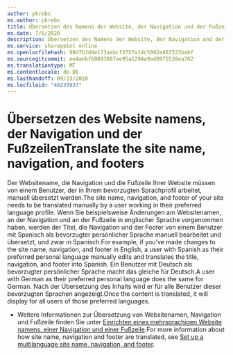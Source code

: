 ```yaml
---
author: pkrebs
ms.author: pkrebs
title: Übersetzen des Namens der Website, der Navigation und der Fußzeilen
ms.date: 7/6/2020
description: Übersetzen des Namens der Website, der Navigation und der Fußzeilen
ms.service: sharepoint online
ms.openlocfilehash: 99d7b3d4e173aabcf2757a14c5992e467533babf
ms.sourcegitcommit: ee4aebf60893887ae95a1294a9ad8975539ea762
ms.translationtype: MT
ms.contentlocale: de-DE
ms.lasthandoff: 09/23/2020
ms.locfileid: "48233937"
---
```

# <a name="translate-the-site-name-navigation-and-footers"></a><span data-ttu-id="4a57f-103">Übersetzen des Website namens, der Navigation und der Fußzeilen</span><span class="sxs-lookup"><span data-stu-id="4a57f-103">Translate the site name, navigation, and footers</span></span>
<span data-ttu-id="4a57f-104">Der Websitename, die Navigation und die Fußzeile Ihrer Website müssen von einem Benutzer, der in Ihrem bevorzugten Sprachprofil arbeitet, manuell übersetzt werden.</span><span class="sxs-lookup"><span data-stu-id="4a57f-104">The site name, navigation, and footer of your site needs to be translated manually by a user working in their preferred language profile.</span></span> <span data-ttu-id="4a57f-105">Wenn Sie beispielsweise Änderungen am Websitenamen, an der Navigation und an der Fußzeile in englischer Sprache vorgenommen haben, werden der Titel, die Navigation und der Footer von einem Benutzer mit Spanisch als bevorzugter persönlicher Sprache manuell bearbeitet und übersetzt, und zwar in Spanisch.</span><span class="sxs-lookup"><span data-stu-id="4a57f-105">For example, if you’ve made changes to the site name, navigation, and footer in English, a user with Spanish as their preferred personal language manually edits and translates the title, navigation, and footer into Spanish.</span></span> <span data-ttu-id="4a57f-106">Ein Benutzer mit Deutsch als bevorzugter persönlicher Sprache macht das gleiche für Deutsch.</span><span class="sxs-lookup"><span data-stu-id="4a57f-106">A user with German as their preferred personal language does the same for German.</span></span> <span data-ttu-id="4a57f-107">Nach der Übersetzung des Inhalts wird er für alle Benutzer dieser bevorzugten Sprachen angezeigt.</span><span class="sxs-lookup"><span data-stu-id="4a57f-107">Once the content is translated, it will display for all users of those preferred languages.</span></span>  

- <span data-ttu-id="4a57f-108">Weitere Informationen zur Übersetzung von Websitenamen, Navigation und Fußzeile finden Sie unter [Einrichten eines mehrsprachigen Website namens, einer Navigation und einer Fußzeile](https://support.office.com/article/create-multilingual-communication-sites-pages-and-news-2bb7d610-5453-41c6-a0e8-6f40b3ed750c#bkmk_muitranslations).</span><span class="sxs-lookup"><span data-stu-id="4a57f-108">For more information about how site name, navigation and footer are translated, see [Set up a multilanguage site name, navigation, and footer](https://support.office.com/article/create-multilingual-communication-sites-pages-and-news-2bb7d610-5453-41c6-a0e8-6f40b3ed750c#bkmk_muitranslations).</span></span>
